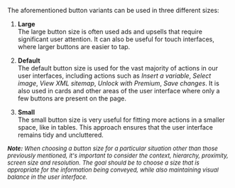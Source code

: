 The aforementioned button variants can be used in three different sizes:

1. **Large**<br>
The large button size is often used ads and upsells that require significant user attention. It can also be useful for touch interfaces, where larger buttons are easier to tap.

2. **Default**<br>
The default button size is used for the vast majority of actions in our user interfaces, including actions such as *Insert a variable*, *Select image*, *View XML sitemap*, *Unlock with Premium*, *Save changes*. It is also used in cards and other areas of the user interface where only a few buttons are present on the page.

3. **Small**<br>
The small button size is very useful for fitting more actions in a smaller space, like in tables. This approach ensures that the user interface remains tidy and uncluttered.

<font size="2">_**Note:** When choosing a button size for a particular situation other than those previously mentioned, it's important to consider the context, hierarchy, proximity, screen size and resolution. The goal should be to choose a size that is appropriate for the information being conveyed, while also maintaining visual balance in the user interface._</font>